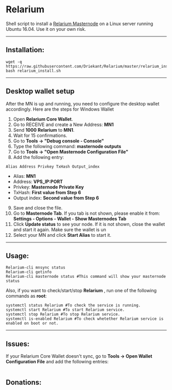 # Relarium
Shell script to install a [Relarium Masternode](https://relarium.com/) on a Linux server running Ubuntu 16.04. Use it on your own risk.

***
## Installation:
```
wget -q https://raw.githubusercontent.com/Driekant/Relarium/master/relarium_install.sh
bash relarium_install.sh
```
***

## Desktop wallet setup

After the MN is up and running, you need to configure the desktop wallet accordingly. Here are the steps for Windows Wallet
1. Open **Relarium Core Wallet**.
2. Go to RECEIVE and create a New Address: **MN1**
3. Send **1000** **Relarium** to **MN1**.
4. Wait for 15 confirmations.
5. Go to **Tools -> "Debug console - Console"**
6. Type the following command: **masternode outputs**
7. Go to  **Tools -> "Open Masternode Configuration File"**
8. Add the following entry:
```
Alias Address Privkey TxHash Output_index
```
* Alias: **MN1**
* Address: **VPS_IP:PORT**
* Privkey: **Masternode Private Key**
* TxHash: **First value from Step 6**
* Output index:  **Second value from Step 6**
9. Save and close the file.
10. Go to **Masternode Tab**. If you tab is not shown, please enable it from: **Settings - Options - Wallet - Show Masternodes Tab**
11. Click **Update status** to see your node. If it is not shown, close the wallet and start it again. Make sure the wallet is un
12. Select your MN and click **Start Alias** to start it.
***

## Usage:
```
Relarium-cli mnsync status
Relarium-cli getinfo
Relarium-cli masternode status #This command will show your masternode status
```

Also, if you want to check/start/stop **Relarium** , run one of the following commands as **root**:

```
systemctl status Relarium #To check the service is running.
systemctl start Relarium #To start Relarium service.
systemctl stop Relarium #To stop Relarium service.
systemctl is-enabled Relarium #To check whetether Relarium service is enabled on boot or not.
```
***

## Issues:
If your Relarium Core Wallet doesn't sync, go to **Tools -> Open Wallet Configuration File** and add the following entries:

```
```

## Donations:  

